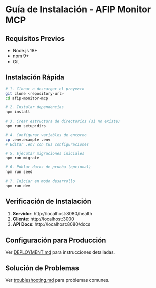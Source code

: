# Guía de Instalación - AFIP Monitor MCP

## Requisitos Previos

- Node.js 18+
- npm 9+
- Git

## Instalación Rápida

```bash
# 1. Clonar o descargar el proyecto
git clone <repository-url>
cd afip-monitor-mcp

# 2. Instalar dependencias
npm install

# 3. Crear estructura de directorios (si no existe)
npm run setup:dirs

# 4. Configurar variables de entorno
cp .env.example .env
# Editar .env con tus configuraciones

# 5. Ejecutar migraciones iniciales
npm run migrate

# 6. Poblar datos de prueba (opcional)
npm run seed

# 7. Iniciar en modo desarrollo
npm run dev
```

## Verificación de Instalación

1. **Servidor**: http://localhost:8080/health
2. **Cliente**: http://localhost:3000
3. **API Docs**: http://localhost:8080/docs

## Configuración para Producción

Ver [DEPLOYMENT.md](DEPLOYMENT.md) para instrucciones detalladas.

## Solución de Problemas

Ver [troubleshooting.md](guides/troubleshooting.md) para problemas comunes.

